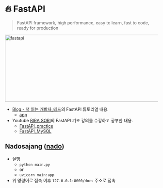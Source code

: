 # :fire: FastAPI
> FastAPI framework, high performance, easy to learn, fast to code, ready for production

<img src="https://fastapi.tiangolo.com/img/logo-margin/logo-teal.png" alt="fastapi" width="600px" height="220px">

- [Blog - 책 읽는 개발자_테드](https://scshim.tistory.com/572?category=1068563)의 FastAPI 튜토리얼 내용.
  - [app](./app)
- Youtube [BIRA SORI](https://www.youtube.com/watch?v=7frN5JPMsQU)의 FastAPI 기초 강의를 수강하고 공부한 내용.
  - [FastAPI_practice](./FastAPI_practice/)
  - [FastAPI_MySQL](./FastAPI_MySQL/)

## Nadosajang ([nado](./nado/))
- 실행
  - `python main.py`
  - or
  - `uvicorn main:app`
- 위 명령어로 접속 이후 `127.0.0.1:8000/docs` 주소로 접속